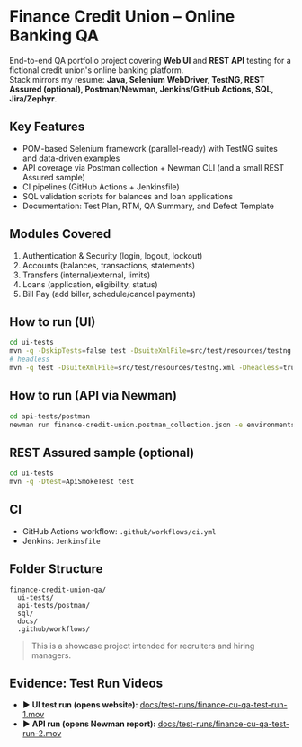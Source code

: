 # Finance Credit Union – Online Banking QA
End-to-end QA portfolio project covering **Web UI** and **REST API** testing for a fictional credit union's online banking platform.  
Stack mirrors my resume: **Java, Selenium WebDriver, TestNG, REST Assured (optional), Postman/Newman, Jenkins/GitHub Actions, SQL, Jira/Zephyr**.

## Key Features
- POM-based Selenium framework (parallel-ready) with TestNG suites and data-driven examples
- API coverage via Postman collection + Newman CLI (and a small REST Assured sample)
- CI pipelines (GitHub Actions + Jenkinsfile)
- SQL validation scripts for balances and loan applications
- Documentation: Test Plan, RTM, QA Summary, and Defect Template

## Modules Covered
1. Authentication & Security (login, logout, lockout)
2. Accounts (balances, transactions, statements)
3. Transfers (internal/external, limits)
4. Loans (application, eligibility, status)
5. Bill Pay (add biller, schedule/cancel payments)

## How to run (UI)
```bash
cd ui-tests
mvn -q -DskipTests=false test -DsuiteXmlFile=src/test/resources/testng.xml
# headless
mvn -q test -DsuiteXmlFile=src/test/resources/testng.xml -Dheadless=true
```

## How to run (API via Newman)
```bash
cd api-tests/postman
newman run finance-credit-union.postman_collection.json -e environments/local.postman_environment.json --reporters cli,html --reporter-html-export newman-report.html
```

## REST Assured sample (optional)
```bash
cd ui-tests
mvn -q -Dtest=ApiSmokeTest test
```

## CI
- GitHub Actions workflow: `.github/workflows/ci.yml`
- Jenkins: `Jenkinsfile`

## Folder Structure
```
finance-credit-union-qa/
  ui-tests/
  api-tests/postman/
  sql/
  docs/
  .github/workflows/
```

> This is a showcase project intended for recruiters and hiring managers.

## Evidence: Test Run Videos
- ▶️ **UI test run (opens website):** [docs/test-runs/finance-cu-qa-test-run-1.mov](docs/test-runs/finance-cu-qa-test-run-1.mov)
- ▶️ **API run (opens Newman report):** [docs/test-runs/finance-cu-qa-test-run-2.mov](docs/test-runs/finance-cu-qa-test-run-2.mov)

